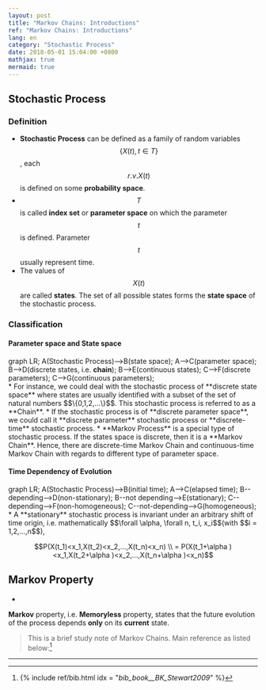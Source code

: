 ```yaml
---
layout: post
title: "Markov Chains: Introductions"
ref: "Markov Chains: Introductions"
lang: en
category: "Stochastic Process"
date: 2018-05-01 15:04:00 +0800
mathjax: true
mermaid: true
---
```

## Stochastic Process
### Definition
* **Stochastic Process** can be defined as a family of random variables
$$\{X(t), t\in T\}$$, each $$r.v. X(t)$$ is defined on some **probability space**.
* $$T$$ is called **index set** or **parameter space** on which the parameter
$$t$$ is defined. Parameter $$t$$ usually represent time.
* The values of $$X(t)$$ are called **states**. The set of all possible states
forms the **state space** of the stochastic process.

### Classification
#### Parameter space and State space
<div class="mermaid">
graph LR;
    A(Stochastic Process)-->B(state space);
    A-->C(parameter space);
    B-->D(discrete states, i.e. <b>chain</b>);
    B-->E(continuous states);
    C-->F(discrete parameters);
    C-->G(continuous parameters);
</div>
* For instance, we could deal with the stochastic process of **discrete state space**
where states are usually identified with a subset of the set of natural numbers
$$\{0,1,2,...\}$$. This stochastic process is referred to as a **Chain**.  
* If the stochastic process is of **discrete parameter space**, we could call it
**discrete parameter** stochastic process or **discrete-time** stochastic process.
* **Markov Process** is a special type of stochastic process. If the states space
is discrete, then it is a **Markov Chain**. Hence, there are discrete-time Markov
Chain and continuous-time Markov Chain with regards to different type of parameter
space.

#### Time Dependency of Evolution
<div class="mermaid">
graph LR;
    A(Stochastic Process)-->B(initial time);
    A-->C(elapsed time);
    B--depending-->D(non-stationary);
    B--not depending-->E(stationary);
    C--depending-->F(non-homogeneous);
    C--not-depending-->G(homogeneous);
</div>
* A **stationary** stochastic process is invariant under an arbitrary shift of
time origin, i.e. mathematically $$\forall \alpha, \forall n, t_i, x_i$$(with
$$i = 1,2,...,n$$),

$$P(X(t_1)<x_1,X(t_2)<x_2,...,X(t_n)<x_n) \\
= P(X(t_1+\alpha )<x_1,X(t_2+\alpha )<x_2,...,X(t_n+\alpha )<x_n)$$

## Markov Property
*
**Markov** property, i.e. **Memoryless** property, states that the future evolution of
the process depends **only** on its **current** state.





> This is a brief study note of Markov Chains. Main reference as listed below:[^1]

***
[^1]: {% include ref/bib.html idx = "_bib_book__BK_Stewart2009_" %}
